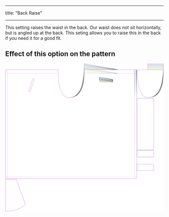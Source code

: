 - - -
title: "Back Raise"
- - -

This setting raises the waist in the back. Our waist does not sit horizontally, but is angled up at the back. This seting allows you to raise this in the back if you need it for a good fit.

## Effect of this option on the pattern

![This image shows the effect of this option by superimposing several variants that have a different value for this option](waralee_backraise_sample.svg "Effect of this option on the pattern")
